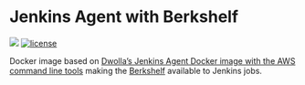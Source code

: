# Jenkins Agent with Berkshelf

[![](https://images.microbadger.com/badges/image/dwolla/jenkins-agent-chef.svg)](https://microbadger.com/images/dwolla/jenkins-agent-chef)
[![license](https://img.shields.io/github/license/dwolla/jenkins-agent-docker-chef.svg?style=flat-square)](https://github.com/Dwolla/jenkins-agent-docker-chef/blob/master/LICENSE)

Docker image based on [Dwolla’s Jenkins Agent Docker image with the AWS command line tools](https://github.com/Dwolla/jenkins-agent-docker-awscli) making the [Berkshelf](http://berkshelf.com) available to Jenkins jobs.
